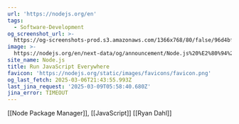 ```yaml
---
url: 'https://nodejs.org/en'
tags:
  - Software-Development
og_screenshot_url: >-
  https://og-screenshots-prod.s3.amazonaws.com/1366x768/80/false/96d4bf47e20bf028e0effc9ccc841fbe6ec266be20b22adf8fafddcab5f01a48.jpeg
image: >-
  https://nodejs.org/en/next-data/og/announcement/Node.js%20%E2%80%94%20Run%20JavaScript%20Everywhere
site_name: Node.js
title: Run JavaScript Everywhere
favicon: 'https://nodejs.org/static/images/favicons/favicon.png'
og_last_fetch: 2025-03-06T21:43:55.993Z
last_jina_request: '2025-03-09T05:58:40.680Z'
jina_error: TIMEOUT
---
```



[[Node Package Manager]], [[JavaScript]]
[[Ryan Dahl]]

